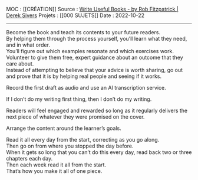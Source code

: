 MOC : [[CRÉATION]]
Source : [Write Useful Books - by Rob Fitzpatrick | Derek Sivers](https://sive.rs/book/WriteUsefulBooks)
Projets : [[000 SUJETS]]
Date : 2022-10-22
***

Become the book and teach its contents to your future readers.  
By helping them through the process yourself, you’ll learn what they need, and in what order.  
You’ll figure out which examples resonate and which exercises work.  
Volunteer to give them free, expert guidance about an outcome that they care about.  
Instead of attempting to believe that your advice is worth sharing, go out and prove that it is by helping real people and seeing if it works.  
  
Record the first draft as audio and use an AI transcription service.  
  
If I don’t do my writing first thing, then I don’t do my writing.  
  
Readers will feel engaged and rewarded so long as it regularly delivers the next piece of whatever they were promised on the cover.  
  
Arrange the content around the learner’s goals.  
  
Read it all every day from the start, correcting as you go along.  
Then go on from where you stopped the day before.  
When it gets so long that you can’t do this every day, read back two or three chapters each day.  
Then each week read it all from the start.  
That’s how you make it all of one piece.